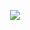 <p align="center">
  <img src="https://github.com/boostcampaitech5/level2_cv_semanticsegmentation-cv-06/assets/91474981/8db7c99e-69c5-42a0-b693-3a8a3306f15d">
</p>
